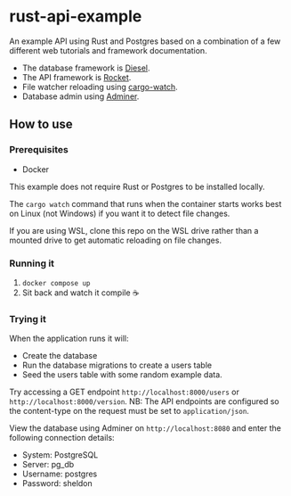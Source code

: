 # rust-api-example
An example API using Rust and Postgres based on a combination of a few different web tutorials and framework documentation.

- The database framework is [Diesel](https://diesel.rs/).
- The API framework is [Rocket](https://rocket.rs/).
- File watcher reloading using [cargo-watch](https://crates.io/crates/cargo-watch).
- Database admin using [Adminer](https://www.adminer.org/).

## How to use

### Prerequisites
- Docker

This example does not require Rust or Postgres to be installed locally. 

The `cargo watch` command that runs when the container starts works best on Linux (not Windows) if you want it to detect file changes.

If you are using WSL, clone this repo on the WSL drive rather than a mounted drive to get automatic reloading on file changes.

### Running it

1. `docker compose up`
2. Sit back and watch it compile ☕

### Trying it

When the application runs it will: 
- Create the database
- Run the database migrations to create a users table
- Seed the users table with some random example data.

Try accessing a GET endpoint `http://localhost:8000/users` or `http://localhost:8000/version`.
NB: The API endpoints are configured so the content-type on the request must be set to `application/json`.

View the database using Adminer on `http://localhost:8080` and enter the following connection details:
- System: PostgreSQL
- Server: pg_db
- Username: postgres
- Password: sheldon
